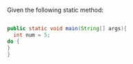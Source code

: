 Given the following static method:

```java

public static void main(String[] args){
  int num = 5;              
do {
}
}
```
